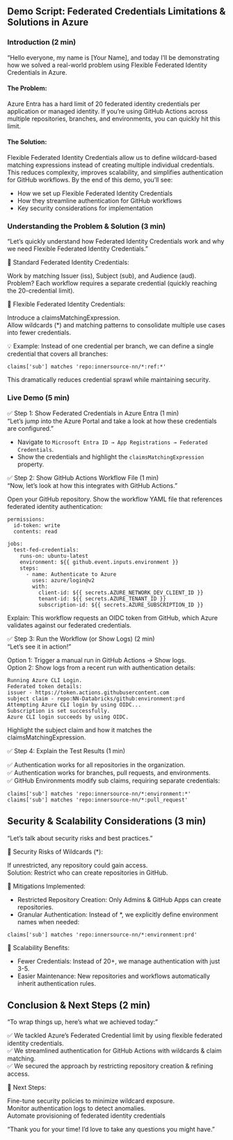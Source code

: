 ## Demo Script: Federated Credentials Limitations & Solutions in Azure
### Introduction (2 min)
“Hello everyone, my name is [Your Name], and today I’ll be demonstrating how we solved a real-world problem using Flexible Federated Identity Credentials in Azure.

#### The Problem:

Azure Entra has a hard limit of 20 federated identity credentials per application or managed identity.
If you’re using GitHub Actions across multiple repositories, branches, and environments, you can quickly hit this limit.

#### The Solution:

Flexible Federated Identity Credentials allow us to define wildcard-based matching expressions instead of creating multiple individual credentials.
This reduces complexity, improves scalability, and simplifies authentication for GitHub workflows.
By the end of this demo, you’ll see:
- How we set up Flexible Federated Identity Credentials
- How they streamline authentication for GitHub workflows
- Key security considerations for implementation

### Understanding the Problem & Solution (3 min)
“Let’s quickly understand how Federated Identity Credentials work and why we need Flexible Federated Identity Credentials.”

📌 Standard Federated Identity Credentials:

Work by matching Issuer (iss), Subject (sub), and Audience (aud).   
Problem? Each workflow requires a separate credential (quickly reaching the 20-credential limit).   

📌 Flexible Federated Identity Credentials:

Introduce a claimsMatchingExpression.   
Allow wildcards (*) and matching patterns to consolidate multiple use cases into fewer credentials.  

💡 Example:
Instead of one credential per branch, we can define a single credential that covers all branches:

```
claims['sub'] matches 'repo:innersource-nn/*:ref:*'
```
This dramatically reduces credential sprawl while maintaining security.

### Live Demo (5 min)
✅ Step 1: Show Federated Credentials in Azure Entra (1 min)   
“Let’s jump into the Azure Portal and take a look at how these credentials are configured.”

- Navigate to `Microsoft Entra ID → App Registrations → Federated Credentials`.
- Show the credentials and highlight the `claimsMatchingExpression` property.

✅ Step 2: Show GitHub Actions Workflow File (1 min)   
“Now, let’s look at how this integrates with GitHub Actions.”

Open your GitHub repository.
Show the workflow YAML file that references federated identity authentication:
```
permissions:
  id-token: write
  contents: read

jobs:
  test-fed-credentials:
    runs-on: ubuntu-latest
    environment: ${{ github.event.inputs.environment }}
    steps:
      - name: Authenticate to Azure
        uses: azure/login@v2
        with:
          client-id: ${{ secrets.AZURE_NETWORK_DEV_CLIENT_ID }}
          tenant-id: ${{ secrets.AZURE_TENANT_ID }}
          subscription-id: ${{ secrets.AZURE_SUBSCRIPTION_ID }}
```
Explain: This workflow requests an OIDC token from GitHub, which Azure validates against our federated credentials.   

✅ Step 3: Run the Workflow (or Show Logs) (2 min)   
“Let’s see it in action!”

Option 1: Trigger a manual run in GitHub Actions → Show logs.   
Option 2: Show logs from a recent run with authentication details:
```
Running Azure CLI Login.
Federated token details:
issuer - https://token.actions.githubusercontent.com
subject claim - repo:NN-Databricks/github:environment:prd
Attempting Azure CLI login by using OIDC...
Subscription is set successfully.
Azure CLI login succeeds by using OIDC.
```
Highlight the subject claim and how it matches the claimsMatchingExpression.   

✅ Step 4: Explain the Test Results (1 min)  

✅ Authentication works for all repositories in the organization.  
✅ Authentication works for branches, pull requests, and environments.  
✅ GitHub Environments modify sub claims, requiring separate credentials:  
```
claims['sub'] matches 'repo:innersource-nn/*:environment:*'
claims['sub'] matches 'repo:innersource-nn/*:pull_request'
```
## Security & Scalability Considerations (3 min)
“Let’s talk about security risks and best practices.”

📌 Security Risks of Wildcards (*):

If unrestricted, any repository could gain access.  
Solution: Restrict who can create repositories in GitHub.

📌 Mitigations Implemented:  
- Restricted Repository Creation: Only Admins & GitHub Apps can create repositories.
- Granular Authentication: Instead of *, we explicitly define environment names when needed:

```
claims['sub'] matches 'repo:innersource-nn/*:environment:prd'
```

📌 Scalability Benefits:
- Fewer Credentials: Instead of 20+, we manage authentication with just 3-5.
- Easier Maintenance: New repositories and workflows automatically inherit authentication rules.

## Conclusion & Next Steps (2 min)
“To wrap things up, here’s what we achieved today:”

✅ We tackled Azure’s Federated Credential limit by using flexible federated identity credentials.  
✅ We streamlined authentication for GitHub Actions with wildcards & claim matching.  
✅ We secured the approach by restricting repository creation & refining access.  

📌 Next Steps:

Fine-tune security policies to minimize wildcard exposure.   
Monitor authentication logs to detect anomalies.   
Automate provisioning of federated identity credentials     

“Thank you for your time! I’d love to take any questions you might have.”

